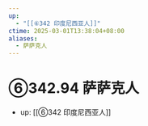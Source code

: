 ```yaml
---
up:
  - "[[⑥342 印度尼西亚人]]"
ctime: 2025-03-01T13:38:04+08:00
aliases:
  - 萨萨克人
---
```


# ⑥342.94 萨萨克人

- up: [[⑥342 印度尼西亚人]]
